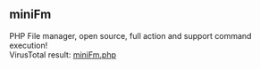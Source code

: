 <h2>miniFm</h2>
PHP File manager, open source, full action and support command execution!
<br/>
VirusTotal result: <a href="https://www.virustotal.com/gui/file/2feb343d837538984448f04fb61699ea56575f25022c7c58986a43d9df950b50/detection" target="_blank">miniFm.php</a>
